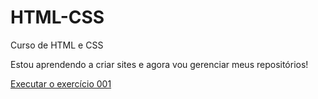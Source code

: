 # HTML-CSS
 Curso de HTML e CSS

 Estou aprendendo a criar sites e agora vou gerenciar meus repositórios!

<a href="https://phelipeguimaraes.github.io/HTML-CSS/Exercicios/Ex001/index.html">Executar o exercício 001</a>